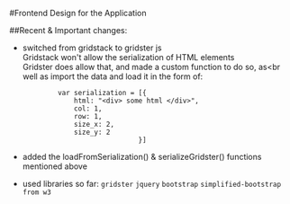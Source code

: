 #Frontend Design for the Application 

##Recent & Important changes:

- switched from gridstack to gridster js<br>
    Gridstack won't allow the serialization of HTML elements<br>
    Gridster does allow that, and made a custom function to do so, as<br
    well as import the data and load it in the form of:
```            
            var serialization = [{
                html: "<div> some html </div>",
                col: 1,
                row: 1,
                size_x: 2,
                size_y: 2
                                }]
```
- added the loadFromSerialization() & serializeGridster() functions mentioned above

- used libraries so far:
    `gridster`
    `jquery`
    `bootstrap`
    `simplified-bootstrap from w3`
